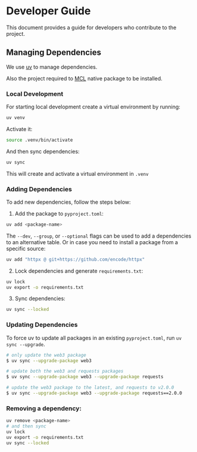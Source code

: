 # Developer Guide

This document provides a guide for developers who contribute to the project.

## Managing Dependencies

We use [uv](https://github.com/astral-sh/uv) to manage dependencies.

Also the project required to [MCL](https://github.com/herumi/mcl) native package to be installed.

### Local Development

For starting local development create a virtual environment by running:

```sh
uv venv
```

Activate it:

```sh
source .venv/bin/activate
```

And then sync dependencies:

```sh
uv sync
```

This will create and activate a virtual environment in `.venv`

### Adding Dependencies

To add new dependencies, follow the steps below:

1. Add the package to `pyproject.toml`:

```sh
uv add <package-name>
```

The `--dev`, `--group`, or `--optional` flags can be used to add a dependencies to an alternative table.
Or in case you need to install a package from a specific source:

```sh
uv add "httpx @ git+https://github.com/encode/httpx"
```

2. Lock dependencies and generate `requirements.txt`:

```sh
uv lock
uv export -o requirements.txt
```

3. Sync dependencies:

```sh
uv sync --locked
```

### Updating Dependencies

To force uv to update all packages in an existing `pyproject.toml`, run `uv sync --upgrade`.

```sh
# only update the web3 package
$ uv sync --upgrade-package web3

# update both the web3 and requests packages
$ uv sync --upgrade-package web3 --upgrade-package requests

# update the web3 package to the latest, and requests to v2.0.0
$ uv sync --upgrade-package web3 --upgrade-package requests==2.0.0
```

### Removing a dependency:

```sh
uv remove <package-name>
# and then sync
uv lock
uv export -o requirements.txt
uv sync --locked
```
